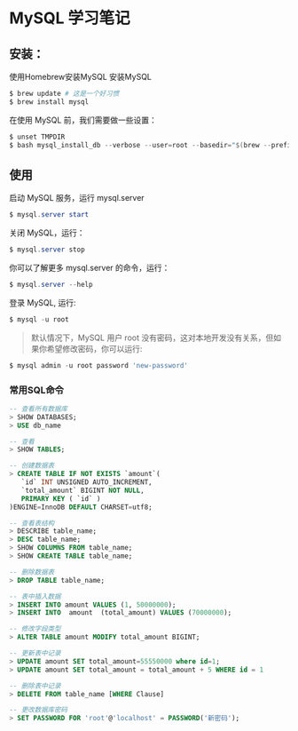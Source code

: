 # MySQL 学习笔记

## 安装：
使用Homebrew安装MySQL
安装MySQL

``` powershell
$ brew update # 这是一个好习惯
$ brew install mysql
```

在使用 MySQL 前，我们需要做一些设置：

``` powershell
$ unset TMPDIR
$ bash mysql_install_db --verbose --user=root --basedir="$(brew --prefix mysql)" --datadir=/usr/local/var/mysql --tmpdir=/tmp
```

## 使用

启动 MySQL 服务，运行 mysql.server

``` powershell
$ mysql.server start
```

关闭 MySQL，运行：

``` powershell
$ mysql.server stop
```

你可以了解更多 mysql.server 的命令，运行：

``` powershell
$ mysql.server --help
```

登录 MySQL, 运行:

``` powershell
$ mysql -u root
```

> 默认情况下，MySQL 用户 root 没有密码，这对本地开发没有关系，但如果你希望修改密码，你可以运行:

``` powershell
$ mysql admin -u root password 'new-password'
```

### 常用SQL命令

```sql
-- 查看所有数据库
> SHOW DATABASES;
> USE db_name

-- 查看
> SHOW TABLES;

-- 创建数据表
> CREATE TABLE IF NOT EXISTS `amount`(
   `id` INT UNSIGNED AUTO_INCREMENT,
   `total_amount` BIGINT NOT NULL,
   PRIMARY KEY ( `id` )
)ENGINE=InnoDB DEFAULT CHARSET=utf8;

-- 查看表结构
> DESCRIBE table_name;
> DESC table_name;
> SHOW COLUMNS FROM table_name;
> SHOW CREATE TABLE table_name;

-- 删除数据表
> DROP TABLE table_name;

-- 表中插入数据
> INSERT INTO amount VALUES (1, 50000000);
> INSERT INTO  amount  (total_amount) VALUES (70000000);

-- 修改字段类型
> ALTER TABLE amount MODIFY total_amount BIGINT;

-- 更新表中记录
> UPDATE amount SET total_amount=55550000 where id=1;
> UPDATE amount SET total_amount = total_amount + 5 WHERE id = 1

-- 删除表中记录
> DELETE FROM table_name [WHERE Clause]

-- 更改数据库密码
> SET PASSWORD FOR 'root'@'localhost' = PASSWORD('新密码');  
```



